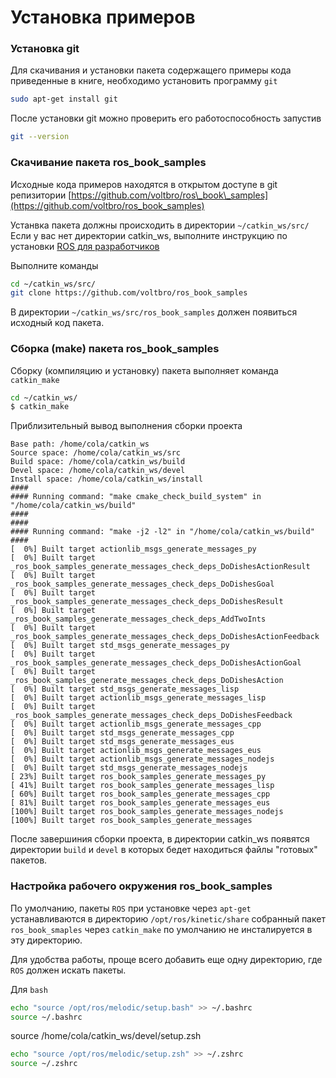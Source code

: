 # Установка примеров

### Установка git

Для скачивания и установки пакета содержащего примеры кода приведенные в книге,  необходимо установить программу `git`

```bash
sudo apt-get install git
```

После установки git можно проверить его работоспособность запустив

```bash
git --version
```

### Скачивание пакета ros\_book\_samples

Исходные кода примеров находятся в открытом доступе в git репизитории [https://github.com/voltbro/ros\_book\_samples](https://github.com/voltbro/ros_book_samples)

Устанвка пакета должны происходить в директории `~/catkin_ws/src/` Если у вас нет директории catkin\_ws, выполните инструкцию по установки  [ROS для разработчиков](./#nastroika-rabochego-okruzheniya)

Выполните команды

```bash
cd ~/catkin_ws/src/
git clone https://github.com/voltbro/ros_book_samples
```

В директории `~/catkin_ws/src/ros_book_samples` должен появиться исходный код пакета.

### Сборка \(make\) пакета ros\_book\_samples

Сборку \(компиляцию и установку\) пакета выполняет команда `catkin_make`

```bash
cd ~/catkin_ws/
$ catkin_make
```

Приблизительный вывод выполнения сборки проекта

```text
Base path: /home/cola/catkin_ws
Source space: /home/cola/catkin_ws/src
Build space: /home/cola/catkin_ws/build
Devel space: /home/cola/catkin_ws/devel
Install space: /home/cola/catkin_ws/install
####
#### Running command: "make cmake_check_build_system" in "/home/cola/catkin_ws/build"
####
####
#### Running command: "make -j2 -l2" in "/home/cola/catkin_ws/build"
####
[  0%] Built target actionlib_msgs_generate_messages_py
[  0%] Built target _ros_book_samples_generate_messages_check_deps_DoDishesActionResult
[  0%] Built target _ros_book_samples_generate_messages_check_deps_DoDishesGoal
[  0%] Built target _ros_book_samples_generate_messages_check_deps_DoDishesResult
[  0%] Built target _ros_book_samples_generate_messages_check_deps_AddTwoInts
[  0%] Built target _ros_book_samples_generate_messages_check_deps_DoDishesActionFeedback
[  0%] Built target std_msgs_generate_messages_py
[  0%] Built target _ros_book_samples_generate_messages_check_deps_DoDishesActionGoal
[  0%] Built target _ros_book_samples_generate_messages_check_deps_DoDishesAction
[  0%] Built target std_msgs_generate_messages_lisp
[  0%] Built target actionlib_msgs_generate_messages_lisp
[  0%] Built target _ros_book_samples_generate_messages_check_deps_DoDishesFeedback
[  0%] Built target actionlib_msgs_generate_messages_cpp
[  0%] Built target std_msgs_generate_messages_cpp
[  0%] Built target std_msgs_generate_messages_eus
[  0%] Built target actionlib_msgs_generate_messages_eus
[  0%] Built target actionlib_msgs_generate_messages_nodejs
[  0%] Built target std_msgs_generate_messages_nodejs
[ 23%] Built target ros_book_samples_generate_messages_py
[ 41%] Built target ros_book_samples_generate_messages_lisp
[ 60%] Built target ros_book_samples_generate_messages_cpp
[ 81%] Built target ros_book_samples_generate_messages_eus
[100%] Built target ros_book_samples_generate_messages_nodejs
[100%] Built target ros_book_samples_generate_messages
```

После завершиния сборки проекта, в директории catkin\_ws появятся директории `build` и `devel` в которых бедет находиться файлы "готовых" пакетов.

### Настройка рабочего окружения ros\_book\_samples

По умолчанию, пакеты `ROS` при установке через `apt-get` устанавливаются в директорию `/opt/ros/kinetic/share` собранный пакет `ros_book_smaples` через `catkin_make` по умолчанию не инсталируется в эту директорию.

Для удобства работы, проще всего добавить еще одну директорию, где `ROS` должен искать пакеты.

Для `bash`

```bash
echo "source /opt/ros/melodic/setup.bash" >> ~/.bashrc
source ~/.bashrc
```

source /home/cola/catkin\_ws/devel/setup.zsh

```bash
echo "source /opt/ros/melodic/setup.zsh" >> ~/.zshrc
source ~/.zshrc
```

